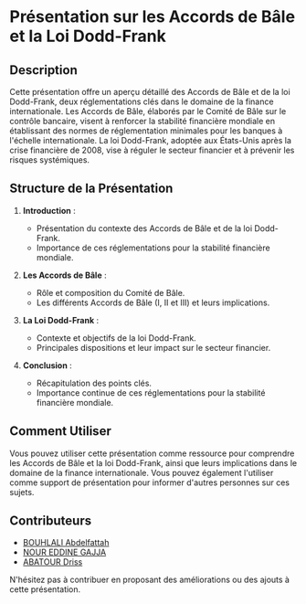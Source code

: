 # Présentation sur les Accords de Bâle et la Loi Dodd-Frank

## Description

Cette présentation offre un aperçu détaillé des Accords de Bâle et de la loi Dodd-Frank, deux réglementations clés dans le domaine de la finance internationale. Les Accords de Bâle, élaborés par le Comité de Bâle sur le contrôle bancaire, visent à renforcer la stabilité financière mondiale en établissant des normes de réglementation minimales pour les banques à l'échelle internationale. La loi Dodd-Frank, adoptée aux États-Unis après la crise financière de 2008, vise à réguler le secteur financier et à prévenir les risques systémiques.

## Structure de la Présentation

1. **Introduction** :
    - Présentation du contexte des Accords de Bâle et de la loi Dodd-Frank.
    - Importance de ces réglementations pour la stabilité financière mondiale.

2. **Les Accords de Bâle** :
    - Rôle et composition du Comité de Bâle.
    - Les différents Accords de Bâle (I, II et III) et leurs implications.

3. **La Loi Dodd-Frank** :
    - Contexte et objectifs de la loi Dodd-Frank.
    - Principales dispositions et leur impact sur le secteur financier.

4. **Conclusion** :
    - Récapitulation des points clés.
    - Importance continue de ces réglementations pour la stabilité financière mondiale.

## Comment Utiliser

Vous pouvez utiliser cette présentation comme ressource pour comprendre les Accords de Bâle et la loi Dodd-Frank, ainsi que leurs implications dans le domaine de la finance internationale. Vous pouvez également l'utiliser comme support de présentation pour informer d'autres personnes sur ces sujets.

## Contributeurs

- [BOUHLALI Abdelfattah](https://github.com/bydevmar)
- [NOUR EDDINE GAJJA](https://github.com/bytegajja)
- [ABATOUR Driss](https://github.com/DRISS-57)

N'hésitez pas à contribuer en proposant des améliorations ou des ajouts à cette présentation.
